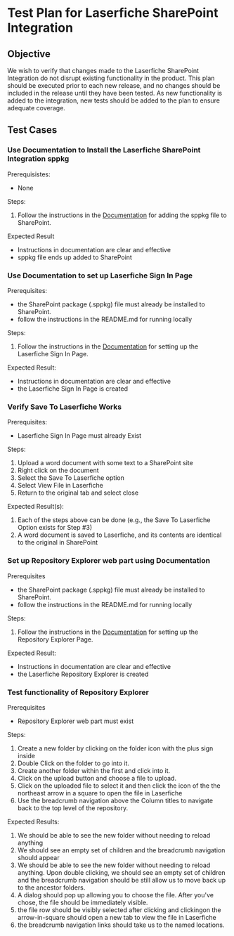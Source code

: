 # Test Plan for Laserfiche SharePoint Integration

## Objective
We wish to verify that changes made to the Laserfiche SharePoint Integration do not disrupt
existing functionality in the product. This plan should be executed prior to each new
release, and no changes should be included in the release until they have been tested. As 
new functionality is added to the integration, new tests should be added to the plan
to ensure adequate coverage.

## Test Cases

### Use Documentation to Install the Laserfiche SharePoint Integration sppkg
Prerequisistes:
- None

Steps:
1. Follow the instructions in the [Documentation](https://laserfiche.github.io/laserfiche-sharepoint-integration/docs/admin-documentation.html#deploy-laserfiche-sharepoint-integration-to-a-sharepoint-site) for adding the sppkg file to SharePoint.

Expected Result
- Instructions in documentation are clear and effective
- sppkg file ends up added to SharePoint
### Use Documentation to set up Laserfiche Sign In Page

Prerequisites:
- the SharePoint package (.sppkg) file must already be installed to SharePoint.
- follow the instructions in the README.md for running locally

Steps:
1. Follow the instructions in the [Documentation](https://laserfiche.github.io/laserfiche-sharepoint-integration/docs/admin-documentation/add-app-to-sp-site#) for setting up the Laserfiche Sign In Page.

Expected Result:
- Instructions in documentation are clear and effective
- the Laserfiche Sign In Page is created

### Verify Save To Laserfiche Works
Prerequisites:
- Laserfiche Sign In Page must already Exist

Steps:
1. Upload a word document with some text to a SharePoint site
1. Right click on the document
1. Select the Save To Laserfiche option
1. Select View File in Laserfiche
1. Return to the original tab and select close

Expected Result(s):
1. Each of the steps above can be done (e.g., the Save To Laserfiche Option exists for Step #3)
1. A word document is saved to Laserfiche, and its contents are identical to the original in SharePoint

### Set up Repository Explorer web part using Documentation
Prerequisites
- the SharePoint package (.sppkg) file must already be installed to SharePoint.
- follow the instructions in the README.md for running locally

Steps:
1. Follow the instructions in the [Documentation](https://laserfiche.github.io/laserfiche-sharepoint-integration/docs/admin-documentation/add-app-to-sp-site) for setting up the Repository Explorer Page.

Expected Result:
- Instructions in documentation are clear and effective
- the Laserfiche Repository Explorer is created

### Test functionality of Repository Explorer
Prerequisites
- Repository Explorer web part must exist

Steps:
1. Create a new folder by clicking on the folder icon with the plus sign inside
1. Double Click on the folder to go into it.
1. Create another folder within the first and click into it.
1. Click on the upload button and choose a file to upload.
1. Click on the uploaded file to select it and then click the icon of the the northeast arrow in a square to open the file in Laserfiche
1. Use the breadcrumb navigation above the Column titles to navigate back to the top level of the repository.

Expected Results:
1. We should be able to see the new folder without needing to reload anything
1. We should see an empty set of children and the breadcrumb navigation should appear
1. We should be able to see the new folder without needing to reload anything. Upon double clicking, we should see an empty set of children and the breadcrumb navigation should be still allow us to move back up to the ancestor folders.
1. A dialog should pop up allowing you to choose the file. After you've chose, the file should be immediately visible.
1. the file row should be visibly selected after clicking and clickingon the arrow-in-square should open a new tab to view the file in Laserfiche
1. the breadcrumb navigation links should take us to the named locations.

